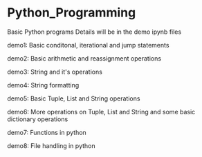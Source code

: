 # Python_Programming
Basic Python programs
Details will be in the demo ipynb files

demo1: Basic conditonal, iterational and jump statements

demo2: Basic arithmetic and reassignment operations

demo3: String and it's operations

demo4: String formatting

demo5: Basic Tuple, List and String operations

demo6: More operations on Tuple, List and String and some basic dictionary operations

demo7: Functions in python

demo8: File handling in python
